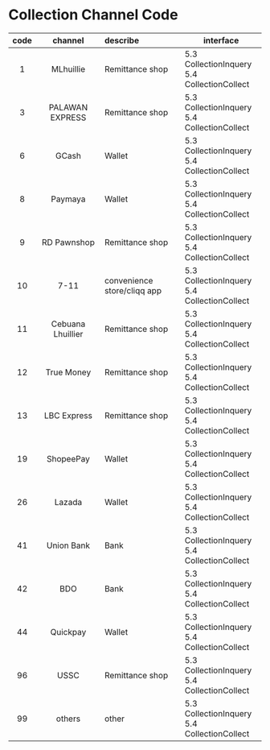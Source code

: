 # Collection Channel Code



| code      | channel| describe|interface    |
| :-------------------------: | :----------------------------------------: |:-----| --------------------------------| 
|1|MLhuillie|Remittance shop|5.3 CollectionInquery  <br> 5.4 CollectionCollect |
|3|PALAWAN EXPRESS|Remittance shop|  5.3 CollectionInquery  <br> 5.4 CollectionCollect |
|6|GCash|Wallet|  5.3 CollectionInquery  <br> 5.4 CollectionCollect |
|8|Paymaya|Wallet|5.3 CollectionInquery  <br> 5.4 CollectionCollect |
|9|RD Pawnshop|Remittance shop|5.3 CollectionInquery  <br> 5.4 CollectionCollect |
|10|7-11|convenience store/cliqq app|5.3 CollectionInquery  <br> 5.4 CollectionCollect |
|11|Cebuana  Lhuillier|Remittance shop|5.3 CollectionInquery  <br> 5.4 CollectionCollect |
|12|True Money|Remittance shop|5.3 CollectionInquery  <br> 5.4 CollectionCollect |
|13|LBC Express|Remittance shop|5.3 CollectionInquery  <br> 5.4 CollectionCollect |
|19|ShopeePay|Wallet|5.3 CollectionInquery  <br> 5.4 CollectionCollect |
|26|Lazada|Wallet|5.3 CollectionInquery  <br> 5.4 CollectionCollect |
|41|Union Bank|Bank|5.3 CollectionInquery  <br> 5.4 CollectionCollect |
|42|BDO|Bank|5.3 CollectionInquery  <br> 5.4 CollectionCollect |
|44|Quickpay|Wallet|5.3 CollectionInquery  <br> 5.4 CollectionCollect |
|96|USSC|Remittance shop|5.3 CollectionInquery  <br> 5.4 CollectionCollect |
|99|others|other|5.3 CollectionInquery  <br> 5.4 CollectionCollect |

